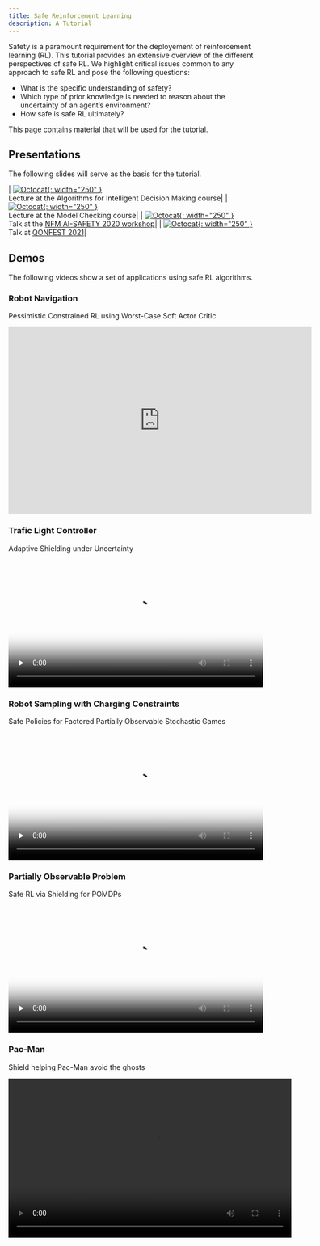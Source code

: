 ```yaml
---
title: Safe Reinforcement Learning
description: A Tutorial
---
```



Safety is a paramount requirement for the deployement of reinforcement learning (RL).
This tutorial provides an extensive overview of the different perspectives of safe RL.
We highlight critical issues common to any approach to safe RL and pose the following questions:

- What is the specific understanding of safety?
- Which type of prior knowledge is needed to reason about the uncertainty of an agent’s environment?
- How safe is safe RL ultimately?

This page contains material that will be used for the tutorial.

## Presentations

The following slides will serve as the basis for the tutorial.

| [![Octocat](/assets/slides/safe_rl_lecture_2021_TUDelft_Thumbnail.png){: width="250" }](/assets/slides/safe_rl_lecture_2021_TUDelft.pdf) <br /> Lecture at the Algorithms for Intelligent Decision Making course|
| [![Octocat](/assets/slides/AI_Safety_2021_Thumbnail.png){: width="250" }](/assets/slides/AI_Safety_2021.pdf) <br /> Lecture at the Model Checking course|
| [![Octocat](/assets/slides/NFM_AI_Safety_2020_Thumbnail.png){: width="250" }](/assets/slides/NFM_AI_Safety_2020.pdf) <br /> Talk at the [NFM AI-SAFETY 2020 workshop](https://sites.google.com/stanford.edu/nfm-ai-safety-20/speakers)|
| [![Octocat](/assets/slides/SNR_2021_Thumbnail.png){: width="250" }](/assets/slides/SNR_2021.pdf) <br /> Talk at [QONFEST 2021](https://qonfest2021.lacl.fr/speakers.php)|


## Demos

The following videos show a set of applications using safe RL algorithms.

### Robot Navigation

Pessimistic Constrained RL using Worst-Case Soft Actor Critic
<div class="text-center" style="max-width: 600px; max-height: 600px">
	<iframe width="600" height="370" src="https://www.youtube.com/embed/OR9xD1_4_aU" title="YouTube video player" frameborder="0" allow="accelerometer; autoplay; clipboard-write; encrypted-media; gyroscope; picture-in-picture" allowfullscreen>
	</iframe>
</div>

### Trafic Light Controller

Adaptive Shielding under Uncertainty
<div class="text-center" style="max-width: 600px; max-height: 600px">
    <video tabindex="0" controls="" preload="none" style="width: 100%    !important; height: auto   !important;" poster="{{ site.baseurl }}/assets/videos/Adaptive_Shielding_01_Thumbnail.png">
        <source src="https://surfdrive.surf.nl/files/index.php/s/IJwEZwF0EZvntoq/download" type="video/mp4">
    </video>
</div>


### Robot Sampling with Charging Constraints

Safe Policies for Factored Partially Observable Stochastic Games
<div class="text-center" style="max-width: 600px; max-height: 600px">
    <video tabindex="0" controls="" preload="none" style="width: 100%    !important; height: auto   !important;" poster="{{ site.baseurl }}/assets/videos/SafePoliciesFactoredPOSGs_Thumbnail.png">
        <source src="https://surfdrive.surf.nl/files/index.php/s/qGxwHaI8FN9W3oT/download" type="video/mp4">
    </video>
</div>

### Partially Observable Problem

Safe RL via Shielding for POMDPs
<div class="text-center" style="max-width: 600px; max-height: 600px">
    <video tabindex="0" controls="" preload="none" style="width: 100%    !important; height: auto   !important;" poster="{{ site.baseurl }}/assets/videos/SafeRL_POMDPs_Thumbnail.png">
        <source src="https://surfdrive.surf.nl/files/index.php/s/NYS5ZKjK84IdoGp/download" type="video/mp4">
    </video>
</div>


### Pac-Man

Shield helping Pac-Man avoid the ghosts
<div class="text-center" style="max-width: 600px; max-height: 600px">
	<video controls="" width="560" height="315">
	    <source src="http://www.cs.ru.nl/personal/nilsjansen/subs/shield_rl/videos/pacman/originalClassic.mp4" type="video/mp4">
	    Your browser does not support the video tag.
	</video> 
</div>
